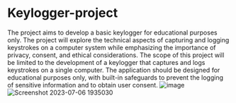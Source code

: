 # Keylogger-project
       
        
        
        
         
The project aims to develop a basic keylogger for educational purposes only. The project will explore the technical aspects of capturing and logging keystrokes on a computer system while emphasizing the importance of privacy, consent, and ethical considerations.
The scope of this project will be limited to the development of a keylogger that captures and logs keystrokes on a single computer. 
The application should be designed for educational purposes only, with built-in safeguards to prevent the logging of sensitive information 
and to obtain user consent. ![image](https://github.com/satyam54321/Keylogger-project/assets/91941042/49fab65f-09bd-44d4-bc01-00e75a5816bb)
![Screenshot 2023-07-06 1935030](https://github.com/satyam54321/Keylogger-project/assets/91941042/e75bd8a2-79fa-4a25-b14c-580bce1a2a10)
